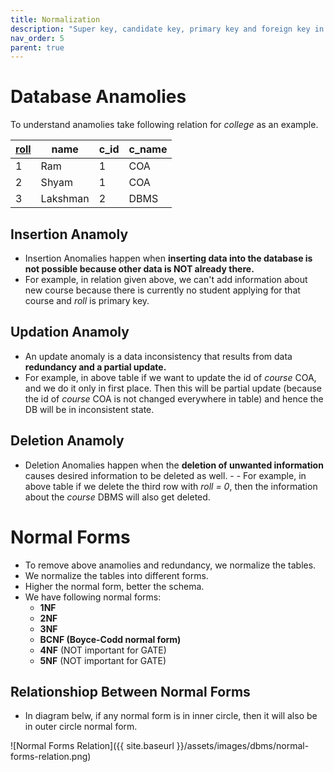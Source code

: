 ```yaml
---
title: Normalization
description: "Super key, candidate key, primary key and foreign key in DBMS."
nav_order: 5
parent: true
---
```


# Database Anamolies

To understand anamolies take following relation for *college* as an example.

|<u>roll</u>|name|c_id|c_name|
|-|-|-|-|
|1|Ram|1|COA|
|2|Shyam|1|COA|
|3|Lakshman|2|DBMS|

## Insertion Anamoly

- Insertion Anomalies happen when **inserting data into the database is not possible because other data is NOT already there.**
- For example, in relation given above, we can't add information about new course because there is currently no student applying for that course and *roll* is primary key.

## Updation Anamoly

- An update anomaly is a data inconsistency that results from data **redundancy and a partial update.**
- For example, in above table if we want to update the id of *course* COA, and we do it only in first place. Then this will be partial update (because the id of *course* COA is not changed everywhere in table) and hence the DB will be in inconsistent state.

## Deletion Anamoly

- Deletion Anomalies happen when the **deletion of unwanted information** causes desired information to be deleted as well. - - For example, in above table if we delete the third row with *roll = 0*, then the information about the *course* DBMS will also get deleted.

# Normal Forms

- To remove above anamolies and redundancy, we normalize the tables.
- We normalize the tables into different forms.
- Higher the normal form, better the schema.
- We have following normal forms:
    - **1NF**
    - **2NF**
    - **3NF**
    - **BCNF (Boyce-Codd normal form)**
    - **4NF** (NOT important for GATE)
    - **5NF** (NOT important for GATE)

## Relationshiop Between Normal Forms

- In diagram belw, if any normal form is in inner circle, then it will also be in outer circle normal form.

![Normal Forms Relation]({{ site.baseurl }}/assets/images/dbms/normal-forms-relation.png)

